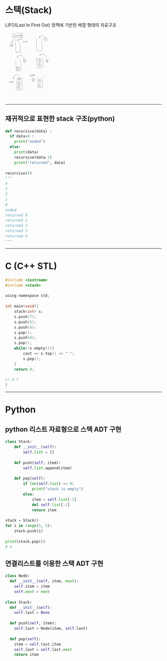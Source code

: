 # 스택(Stack)

LIFO(Last In First Out) 정책에 기반한 배열 형태의 자료구조

<img width="30%" src="./stack.jpg" />

---

## 재귀적으로 표현한 stack 구조(python)

```python
def recursive(data) :
  if data<0 :
    print("ended")
  else:
    print(data)
    recursive(data-1)
    print("returned", data)

recursive(4)
"""
4
3
2
1
0
ended
returned 0
returned 1
returned 2
returned 3
returned 4
"""
```

---

# C (C++ STL)

```c
#include <iostream>
#include <stack>

using namespace std;

int main(void){
    stack<int> s;
    s.push(7);
    s.push(5);
    s.push(4);
    s.pop();
    s.push(6);
    s.pop();
    while(!s.empty()){
        cout << s.top() << " ";
        s.pop();
    }
    return 0;

// 5 7
}

```

---

# Python

## python 리스트 자료형으로 스택 ADT 구현

```python
class Stack:
    def __init__(self):
        self.list = []

    def push(self, item):
        self.list.append(item)

    def pop(self):
        if len(self.list) == 0:
            print("stack is empty")
        else:
            item = self.list[-1]
            del self.list[-1]
            return item

stack = Stack()
for i in range(1, 5):
    stack.push(i)

print(stack.pop())
# 4
```

## 연결리스트를 이용한 스택 ADT 구현

```python
class Node:
  def __init__(self, item, next):
    self.item = item
    self.next = next

class Stack:
  def __init__(self):
    self.last = None

  def push(self, item):
    self.last = Node(item, self.last)

  def pop(self):
    item = self.last.item
    self.last = self.last.next
    return item
```
